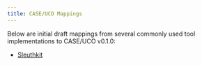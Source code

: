 ```yaml
---
title: CASE/UCO Mappings
---
```



Below are initial draft mappings from several commonly used tool implementations to CASE/UCO v0.1.0:

* [Sleuthkit](SleuthKit-mapping.md)

